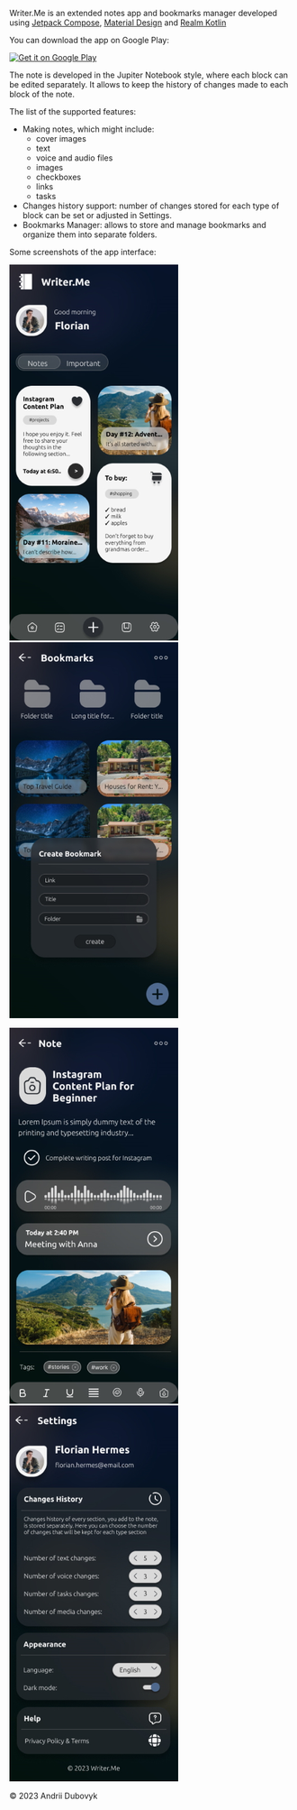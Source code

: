 Writer.Me is an extended notes app and bookmarks manager developed using [Jetpack Compose](https://developer.android.com/jetpack/compose), [Material Design](https://m2.material.io/) and [Realm Kotlin](https://github.com/realm/realm-kotlin)

You can download the app on Google Play:

<a href='https://play.google.com/store/apps/details?id=io.writerme.app&pcampaignid=pcampaignidMKT-Other-global-all-co-prtnr-py-PartBadge-Mar2515-1'><img alt='Get it on Google Play' src='https://play.google.com/intl/en_us/badges/static/images/badges/en_badge_web_generic.png' style="width:250px; height: auto;"/></a>

The note is developed in the Jupiter Notebook style, where each block can be edited separately. 
It allows to keep the history of changes made to each block of the note.

The list of the supported features:
- Making notes, which might include:
    - cover images
    - text
    - voice and audio files
    - images
    - checkboxes
    - links
    - tasks
- Changes history support: number of changes stored for each type of block can be set or adjusted in Settings.
- Bookmarks Manager: allows to store and manage bookmarks and organize them into separate folders.

Some screenshots of the app interface: 

![Main screen](./screenshots/main_screen.jpg) ![Bookmarks screen](./screenshots/bookmarks_screen.jpg)

![Note editing screen](./screenshots/node_editing_screen.jpg) ![Settings screen](./screenshots/settings_screen.jpg)

© 2023 Andrii Dubovyk
